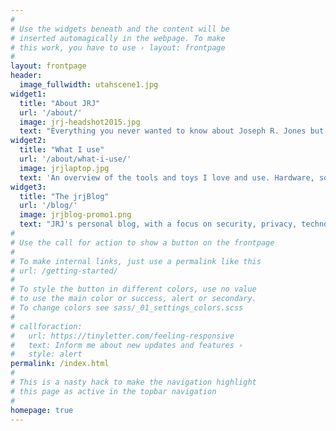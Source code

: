 ```yaml
---
#
# Use the widgets beneath and the content will be
# inserted automagically in the webpage. To make
# this work, you have to use › layout: frontpage
#
layout: frontpage
header:
  image_fullwidth: utahscene1.jpg
widget1:
  title: "About JRJ"
  url: '/about/'
  image: jrj-headshot2015.jpg
  text: "Everything you never wanted to know about Joseph R. Jones but didn't care enough to ask."
widget2:
  title: "What I use"
  url: '/about/what-i-use/'
  image: jrjlaptop.jpg
  text: 'An overview of the tools and toys I love and use. Hardware, software, and more.'
widget3:
  title: "The jrjBlog"
  url: '/blog/'
  image: jrjblog-promo1.png
  text: "JRJ's personal blog, with a focus on security, privacy, technology, and the future."
#
# Use the call for action to show a button on the frontpage
#
# To make internal links, just use a permalink like this
# url: /getting-started/
#
# To style the button in different colors, use no value
# to use the main color or success, alert or secondary.
# To change colors see sass/_01_settings_colors.scss
#
# callforaction:
#   url: https://tinyletter.com/feeling-responsive
#   text: Inform me about new updates and features ›
#   style: alert
permalink: /index.html
#
# This is a nasty hack to make the navigation highlight
# this page as active in the topbar navigation
#
homepage: true
---
```

